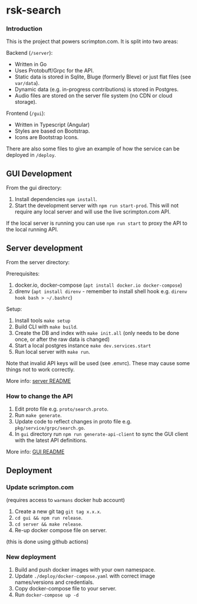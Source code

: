 # rsk-search

### Introduction

This is the project that powers scrimpton.com. It is split into two areas: 

Backend (`/server`):

- Written in Go 
- Uses Protobuff/Grpc for the API. 
- Static data is stored in Sqlite, Bluge (formerly Bleve) or just flat files (see `var/data`).
- Dynamic data (e.g. in-progress contributions) is stored in Postgres.
- Audio files are stored on the server file system (no CDN or cloud storage).

Frontend (`/gui`): 

- Written in Typescript (Angular)
- Styles are based on Bootstrap.
- Icons are Bootstrap Icons.

There are also some files to give an example of how the service can be deployed in `/deploy`.

## GUI Development

From the gui directory:

1. Install dependencies `npm install`.
2. Start the development server with `npm run start-prod`. This will not require any 
local server and will use the live scrimpton.com API.

If the local server is running you can use `npm run start` to proxy the 
API to the local running API.

## Server development

From the server directory: 

Prerequisites: 

1. docker.io, docker-compose (`apt install docker.io docker-compose`)
2. direnv (`apt install direnv` - remember to install shell hook e.g. `direnv hook bash > ~/.bashrc`)

Setup:

1. Install tools `make setup`
2. Build CLI with `make build`.
3. Create the DB and index with `make init.all` (only needs to be done once, or after the raw data is changed)
4. Start a local postgres instance `make dev.services.start`
6. Run local server with `make run`.

Note that invalid API keys will be used (see .envrc). These may cause some things not to work correctly.

More info: [server README](server/README.md)

### How to change the API 

1. Edit proto file e.g. `proto/search.proto`.
2. Run `make generate`.
3. Update code to reflect changes in proto file e.g. `pkg/service/grpc/search.go`.
4. In `gui` directory run `npm run generate-api-client` to sync the GUI client with the latest API definitions. 

More info: [GUI README](gui/README.md)

## Deployment

### Update scrimpton.com

(requires access to `warmans` docker hub account)

1. Create a new git tag `git tag x.x.x`.
2. `cd gui && npm run release`.
3. `cd server && make release`.
3. Re-up docker compose file on server.

(this is done using github actions)

### New deployment

1. Build and push docker images with your own namespace.
2. Update `./deploy/docker-compose.yaml` with correct image names/versions and credentials.
3. Copy docker-compose file to your server.
4. Run `docker-compose up -d`
